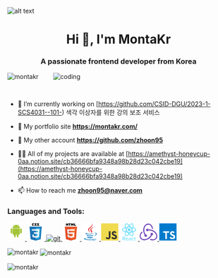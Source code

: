 ![alt text](https://ifh.cc/g/v9MPaW.png)
<h1 align="center">Hi 👋, I'm MontaKr</h1>
<h3 align="center">A passionate frontend developer from Korea</h3>
<img align="right" alt="coding" width="400" src="https://cdn.dribbble.com/users/330915/screenshots/3587000/10_coding_dribbble.gif">

<p align="left"> <img src="https://komarev.com/ghpvc/?username=montakr&label=Profile%20views&color=0e75b6&style=flat" alt="montakr" /> </p>

<p align="left"> <a href="https://twitter.com/" target="blank"><img src="https://img.shields.io/twitter/follow/?logo=twitter&style=for-the-badge" alt="" /></a> </p>

- 🔭 I’m currently working on [https://github.com/CSID-DGU/2023-1-SCS4031--101-) 색각 이상자를 위한 강의 보조 서비스

- 👋 My portfolio site **https://montakr.com/**

- 🤝 My other account **https://github.com/zhoon95**

- 👨‍💻 All of my projects are available at [https://amethyst-honeycup-0aa.notion.site/cb36666bfa9348a98b28d23c042cbe19](https://amethyst-honeycup-0aa.notion.site/cb36666bfa9348a98b28d23c042cbe19)

- 📫 How to reach me **zhoon95@naver.com**

<h3 align="left">Languages and Tools:</h3>
<p align="left"> <a href="https://developer.android.com" target="_blank" rel="noreferrer"> <img src="https://raw.githubusercontent.com/devicons/devicon/master/icons/android/android-original-wordmark.svg" alt="android" width="40" height="40"/> </a> <a href="https://www.w3schools.com/css/" target="_blank" rel="noreferrer"> <img src="https://raw.githubusercontent.com/devicons/devicon/master/icons/css3/css3-original-wordmark.svg" alt="css3" width="40" height="40"/> </a> <a href="https://git-scm.com/" target="_blank" rel="noreferrer"> <img src="https://www.vectorlogo.zone/logos/git-scm/git-scm-icon.svg" alt="git" width="40" height="40"/> </a> <a href="https://www.w3.org/html/" target="_blank" rel="noreferrer"> <img src="https://raw.githubusercontent.com/devicons/devicon/master/icons/html5/html5-original-wordmark.svg" alt="html5" width="40" height="40"/> </a> <a href="https://www.java.com" target="_blank" rel="noreferrer"> <img src="https://raw.githubusercontent.com/devicons/devicon/master/icons/java/java-original.svg" alt="java" width="40" height="40"/> </a> <a href="https://developer.mozilla.org/en-US/docs/Web/JavaScript" target="_blank" rel="noreferrer"> <img src="https://raw.githubusercontent.com/devicons/devicon/master/icons/javascript/javascript-original.svg" alt="javascript" width="40" height="40"/> </a> <a href="https://reactjs.org/" target="_blank" rel="noreferrer"> <img src="https://raw.githubusercontent.com/devicons/devicon/master/icons/react/react-original-wordmark.svg" alt="react" width="40" height="40"/> </a> <a href="https://redux.js.org" target="_blank" rel="noreferrer"> <img src="https://raw.githubusercontent.com/devicons/devicon/master/icons/redux/redux-original.svg" alt="redux" width="40" height="40"/> </a> <a href="https://www.typescriptlang.org/" target="_blank" rel="noreferrer"> <img src="https://raw.githubusercontent.com/devicons/devicon/master/icons/typescript/typescript-original.svg" alt="typescript" width="40" height="40"/> </a> </p>

<p><img align="left" src="https://github-readme-stats.vercel.app/api/top-langs?username=montakr&show_icons=true&locale=en&layout=compact" alt="montakr" /></p>


<p>&nbsp;<img align="center" src="https://github-readme-stats.vercel.app/api?username=montakr&show_icons=true&locale=en" alt="montakr" /></p>


<p><img align="center" src="https://github-readme-streak-stats.herokuapp.com/?user=montakr&" alt="montakr" /></p>


